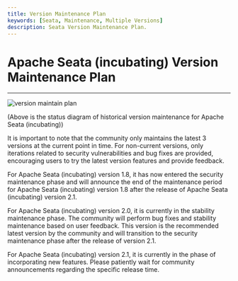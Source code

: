 ```yaml
---
title: Version Maintenance Plan
keywords: [Seata, Maintenance, Multiple Versions]
description: Seata Version Maintenance Plan.
---
```


# Apache Seata (incubating) Version Maintenance Plan

------

![version maintain plan](/img/version/version_maintain_plan_en.png)

(Above is the status diagram of historical version maintenance for Apache Seata (incubating))

It is important to note that the community only maintains the latest 3 versions at the current point in time. For non-current versions, only iterations related to security vulnerabilities and bug fixes are provided, encouraging users to try the latest version features and provide feedback.

For Apache Seata (incubating) version 1.8, it has now entered the security maintenance phase and will announce the end of the maintenance period for Apache Seata (incubating) version 1.8 after the release of Apache Seata (incubating) version 2.1.

For Apache Seata (incubating) version 2.0, it is currently in the stability maintenance phase. The community will perform bug fixes and stability maintenance based on user feedback. This version is the recommended latest version by the community and will transition to the security maintenance phase after the release of version 2.1.

For Apache Seata (incubating) version 2.1, it is currently in the phase of incorporating new features. Please patiently wait for community announcements regarding the specific release time.
